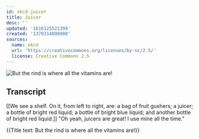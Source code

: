 ```yaml
---
id: xkcd.juicer
title: Juicer
desc: ''
updated: '1616125521399'
created: '1379314800000'
sources:
  name: xkcd
  url: 'https://creativecommons.org/licenses/by-nc/2.5/'
  license: Creative Commons 2.5
---
```

![But the rind is where all the vitamins are!](https://imgs.xkcd.com/comics/juicer.png)

## Transcript
[[We see a shelf. On it, from left to right, are: a bag of fruit gushers; a juicer; a bottle of bright red liquid; a bottle of bright blue liquid; and another bottle of bright red liquid.]]
"Oh yeah, juicers are great! I use mine all the time." 

{{Title text: But the rind is where all the vitamins are!}}

